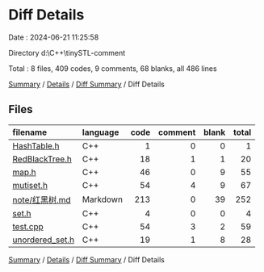 # Diff Details

Date : 2024-06-21 11:25:58

Directory d:\\C++\\tinySTL-comment

Total : 8 files,  409 codes, 9 comments, 68 blanks, all 486 lines

[Summary](results.md) / [Details](details.md) / [Diff Summary](diff.md) / Diff Details

## Files
| filename | language | code | comment | blank | total |
| :--- | :--- | ---: | ---: | ---: | ---: |
| [HashTable.h](/HashTable.h) | C++ | 1 | 0 | 0 | 1 |
| [RedBlackTree.h](/RedBlackTree.h) | C++ | 18 | 1 | 1 | 20 |
| [map.h](/map.h) | C++ | 46 | 0 | 9 | 55 |
| [mutiset.h](/mutiset.h) | C++ | 54 | 4 | 9 | 67 |
| [note/红黑树.md](/note/%E7%BA%A2%E9%BB%91%E6%A0%91.md) | Markdown | 213 | 0 | 39 | 252 |
| [set.h](/set.h) | C++ | 4 | 0 | 0 | 4 |
| [test.cpp](/test.cpp) | C++ | 54 | 3 | 2 | 59 |
| [unordered_set.h](/unordered_set.h) | C++ | 19 | 1 | 8 | 28 |

[Summary](results.md) / [Details](details.md) / [Diff Summary](diff.md) / Diff Details